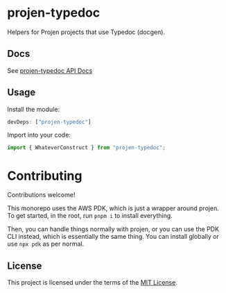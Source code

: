 # projen-typedoc

Helpers for Projen projects that use Typedoc (docgen).

## Docs

See [projen-typedoc API Docs](docs/modules.md)

## Usage

Install the module:

```typescript
devDeps: ["projen-typedoc"]
```

Import into your code:

```typescript
import { WhateverConstruct } from "projen-typedoc";
```

# Contributing

Contributions welcome!

This monorepo uses the AWS PDK, which is just a wrapper around projen. To get started, in the root, run `pnpm i` to install everything.

Then, you can handle things normally with projen, or you can use the PDK CLI instead, which is essentially the same thing. You can install globally or use `npx pdk` as per normal.

## License

This project is licensed under the terms of the [MIT License](LICENSE.md).